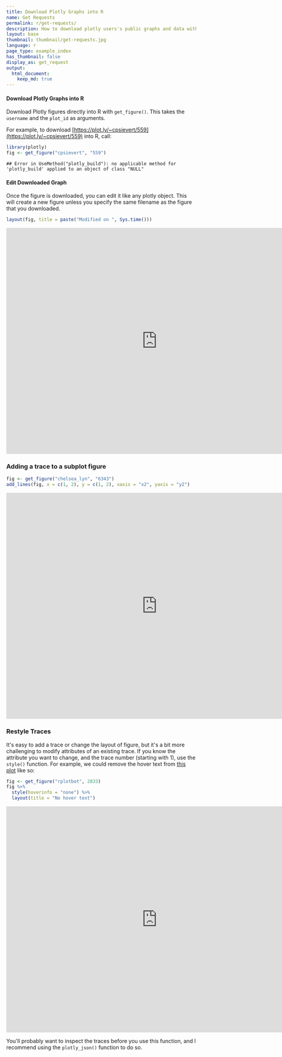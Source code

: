 ```yaml
---
title: Download Plotly Graphs into R
name: Get Requests
permalink: r/get-requests/
description: How to download plotly users's public graphs and data with R.
layout: base
thumbnail: thumbnail/get-requests.jpg
language: r
page_type: example_index
has_thumbnail: false
display_as: get_request
output:
  html_document:
    keep_md: true
---
```



#### Download Plotly Graphs into R

Download Plotly figures directly into R with `get_figure()`. This takes the `username` and the `plot_id` as arguments.

For example, to download [https://plot.ly/~cpsievert/559](https://plot.ly/~cpsievert/559) into R, call:


```r
library(plotly)
fig <- get_figure("cpsievert", "559")
```


```
## Error in UseMethod("plotly_build"): no applicable method for 'plotly_build' applied to an object of class "NULL"
```

#### Edit Downloaded Graph
Once the figure is downloaded, you can edit it like any plotly object. This will create a new figure unless you specify the same filename as the figure that you downloaded.


```r
layout(fig, title = paste("Modified on ", Sys.time()))
```

<iframe src="https://plot.ly/~RPlotBot/3131.embed" width="800" height="600" id="igraph" scrolling="no" seamless="seamless" frameBorder="0"> </iframe>

### Adding a trace to a subplot figure


```r
fig <- get_figure("chelsea_lyn", "6343")
add_lines(fig, x = c(1, 2), y = c(1, 2), xaxis = "x2", yaxis = "y2")
```

<iframe src="https://plot.ly/~RPlotBot/3133.embed" width="800" height="600" id="igraph" scrolling="no" seamless="seamless" frameBorder="0"> </iframe>

### Restyle Traces

It's easy to add a trace or change the layout of figure, but it's a bit more challenging to modify attributes of an existing trace. If you know the attribute you want to change, and the trace number (starting with 1), use the `style()` function. For example, we could remove the hover text from [this plot](https://plot.ly/~RPlotBot/2833) like so:


```r
fig <- get_figure("rplotbot", 2833)
fig %>%
  style(hoverinfo = "none") %>%
  layout(title = "No hover text")
```

<iframe src="https://plot.ly/~RPlotBot/3135.embed" width="800" height="600" id="igraph" scrolling="no" seamless="seamless" frameBorder="0"> </iframe>

You'll probably want to inspect the traces before you use this function, and I recommend using the `plotly_json()` function to do so.
